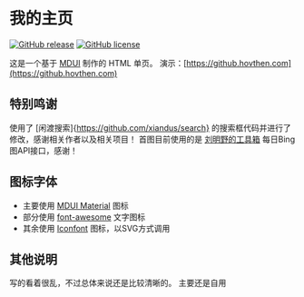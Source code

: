 # 我的主页

[![GitHub release](https://img.shields.io/github/release/maicong/music.svg?style=flat-square)](https://github.com/Hovthen/hovPage/releases)
[![GitHub license](https://img.shields.io/badge/license-MIT-blue.svg)](#LICENSE)


这是一个基于 [MDUI](https://www.mdui.org) 制作的 HTML 单页。
演示：[https://github.hovthen.com](https://github.hovthen.com)

## 特别鸣谢
使用了 [闲渡搜索]{https://github.com/xiandus/search} 的搜索框代码并进行了修改，感谢相关作者以及相关项目！
首图目前使用的是 [刘明野的工具箱](https://tool.liumingye.cn/bingimg/) 每日Bing图API接口，感谢！

## 图标字体
 - 主要使用 [MDUI Material](https://www.mdui.org/docs/material_icon) 图标
 - 部分使用 [font-awesome](https://fontawesome.dashgame.com/) 文字图标
 - 其余使用 [Iconfont](https://www.iconfont.cn/) 图标，以SVG方式调用

## 其他说明
写的看着很乱，不过总体来说还是比较清晰的。
主要还是自用

